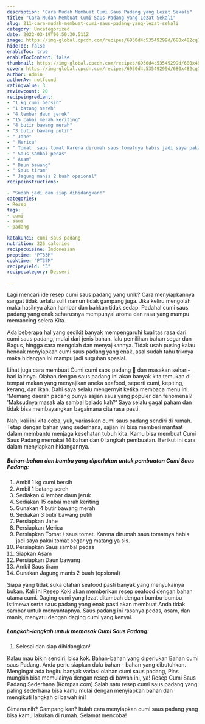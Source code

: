 ```yaml
---
description: "Cara Mudah Membuat Cumi Saus Padang yang Lezat Sekali"
title: "Cara Mudah Membuat Cumi Saus Padang yang Lezat Sekali"
slug: 211-cara-mudah-membuat-cumi-saus-padang-yang-lezat-sekali
category: Uncategorized
date: 2022-03-19T00:50:30.511Z
image: https://img-global.cpcdn.com/recipes/6930d4c53549299d/680x482cq70/cumi-saus-padang-foto-resep-utama.jpg
hideToc: false
enableToc: true
enableTocContent: false
thumbnail: https://img-global.cpcdn.com/recipes/6930d4c53549299d/680x482cq70/cumi-saus-padang-foto-resep-utama.jpg
cover: https://img-global.cpcdn.com/recipes/6930d4c53549299d/680x482cq70/cumi-saus-padang-foto-resep-utama.jpg
author: Admin
authorAv: notfound
ratingvalue: 3
reviewcount: 20
recipeingredient:
- "1 kg cumi bersih"
- "1 batang sereh"
- "4 lembar daun jeruk"
- "15 cabai merah keriting"
- "4 butir bawang merah"
- "3 butir bawang putih"
- " Jahe"
- " Merica"
- " Tomat  saus tomat Karena dirumah saus tomatnya habis jadi saya pakai tomat segar yg matang ya sis"
- " Saus sambal pedas"
- " Asam"
- " Daun bawang"
- " Saus tiram"
- " Jagung manis 2 buah opsional"
recipeinstructions:

- "Sudah jadi dan siap dihidangkan!"
categories:
- Resep
tags:
- cumi
- saus
- padang

katakunci: cumi saus padang 
nutrition: 226 calories
recipecuisine: Indonesian
preptime: "PT33M"
cooktime: "PT37M"
recipeyield: "3"
recipecategory: Dessert

---
```





Lagi mencari ide resep cumi saus padang yang unik? Cara menyiapkannya sangat tidak terlalu sulit namun tidak gampang juga. Jika keliru mengolah maka hasilnya akan hambar dan bahkan tidak sedap. Padahal cumi saus padang yang enak seharusnya mempunyai aroma dan rasa yang mampu memancing selera Kita.





Ada beberapa hal yang sedikit banyak mempengaruhi kualitas rasa dari cumi saus padang, mulai dari jenis bahan, lalu pemilihan bahan segar dan Bagus, hingga cara mengolah dan menyajikannya. Tidak usah pusing kalau hendak menyiapkan cumi saus padang yang enak,      asal sudah tahu triknya maka hidangan ini mampu jadi suguhan spesial.














Lihat juga cara membuat Cumi cumi saos padang 🦑 dan masakan sehari-hari lainnya. Olahan dengan saus padang ini akan banyak kita temukan di tempat makan yang menyajikan aneka seafood, seperti cumi, kepiting, kerang, dan ikan. Dahi saya selalu mengernyit ketika membaca menu ini. &#39;Memang daerah padang punya sajian saus yang populer dan fenomenal?&#39; &#39;Maksudnya masak ala sambal balado kah?&#39; Saya selalu gagal paham dan tidak bisa membayangkan bagaimana cita rasa pasti.






Nah, kali ini kita coba, yuk, variasikan cumi saus padang sendiri di rumah. Tetap dengan bahan yang sederhana, sajian ini bisa memberi manfaat dalam membantu menjaga kesehatan tubuh kita. Kamu bisa membuat Cumi Saus Padang memakai 14 bahan dan 0 langkah pembuatan. Berikut ini cara dalam menyiapkan hidangannya.

<!--inarticleads1-->

##### Bahan-bahan dan bumbu yang diperlukan untuk pembuatan Cumi Saus Padang:

1. Ambil 1 kg cumi bersih
1. Ambil 1 batang sereh
1. Sediakan 4 lembar daun jeruk
1. Sediakan 15 cabai merah keriting
1. Gunakan 4 butir bawang merah
1. Sediakan 3 butir bawang putih
1. Persiapkan  Jahe
1. Persiapkan  Merica
1. Persiapkan  Tomat / saus tomat. Karena dirumah saus tomatnya habis jadi saya pakai tomat segar yg matang ya sis.
1. Persiapkan  Saus sambal pedas
1. Siapkan  Asam
1. Persiapkan  Daun bawang
1. Ambil  Saus tiram
1. Gunakan  Jagung manis 2 buah (opsional)


Siapa yang tidak suka olahan seafood pasti banyak yang menyukainya bukan. Kali ini Resep Koki akan memberikan resep seafood dengan bahan utama cumi. Daging cumi yang lezat ditambah dengan bumbu-bumbu istimewa serta saus padang yang enak pasti akan membuat Anda tidak sambar untuk menyantapnya. Saus padang ini rasanya pedas, asam, dan manis, menyatu dengan daging cumi yang kenyal. 

<!--inarticleads2-->

##### Langkah-langkah untuk memasak Cumi Saus Padang:


1. Selesai dan siap dihidangkan!

Kalau mau bikin sendiri, bisa kok. Bahan-bahan yang diperlukan Bahan cumi saus Padang. Anda perlu siapkan dulu bahan - bahan yang dibutuhkan. Mengingat ada begitu banyak variasi olahan cumi saus padang, Pins mungkin bisa memulainya dengan resep di bawah ini, ya! Resep Cumi Saus Padang Sederhana (Kompas.com) Salah satu resep cumi saus padang yang paling sederhana bisa kamu mulai dengan menyiapkan bahan dan mengikuti langkah di bawah ini! 

Gimana nih? Gampang kan? Itulah cara menyiapkan cumi saus padang yang bisa kamu lakukan di rumah. Selamat mencoba!
